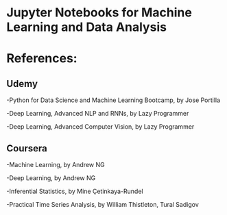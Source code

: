 
# Jupyter Notebooks for Machine Learning and Data Analysis


# References:


## Udemy

-Python for Data Science and Machine Learning Bootcamp, by Jose Portilla

-Deep Learning, Advanced NLP and RNNs, by Lazy Programmer

-Deep Learning, Advanced Computer Vision, by Lazy Programmer



## Coursera

-Machine Learning, by Andrew NG

-Deep Learning, by Andrew NG

-Inferential Statistics, by Mine Çetinkaya-Rundel
  
-Practical Time Series Analysis, by William Thistleton, Tural Sadigov
